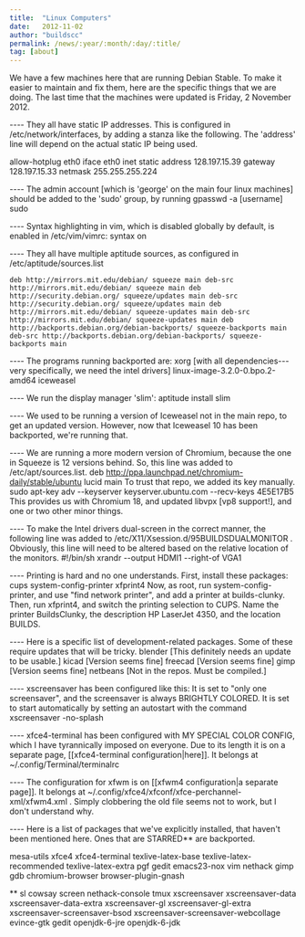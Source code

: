 ```yaml
---
title:  "Linux Computers"
date:   2012-11-02
author: "buildscc"
permalink: /news/:year/:month/:day/:title/
tag: [about]
---
```


We have a few machines here that are running Debian Stable. To make it easier to maintain and fix them, here are the specific things that we are doing. The last time that the machines were updated is Friday, 2 November 2012.

---- They all have static IP addresses. This is configured in /etc/network/interfaces, by adding a stanza like the following. The 'address' line will depend on the actual static IP being used.

allow-hotplug eth0 iface eth0 inet static address 128.197.15.39 gateway 128.197.15.33 netmask 255.255.255.224

---- The admin account [which is 'george' on the main four linux machines] should be added to the 'sudo' group, by running gpasswd -a [username] sudo

---- Syntax highlighting in vim, which is disabled globally by default, is enabled in /etc/vim/vimrc: syntax on

---- They all have multiple aptitude sources, as configured in /etc/aptitude/sources.list

```
deb http://mirrors.mit.edu/debian/ squeeze main deb-src http://mirrors.mit.edu/debian/ squeeze main deb http://security.debian.org/ squeeze/updates main deb-src http://security.debian.org/ squeeze/updates main deb http://mirrors.mit.edu/debian/ squeeze-updates main deb-src http://mirrors.mit.edu/debian/ squeeze-updates main deb http://backports.debian.org/debian-backports/ squeeze-backports main deb-src http://backports.debian.org/debian-backports/ squeeze-backports main
```

---- The programs running backported are: xorg [with all dependencies--- very specifically, we need the intel drivers] linux-image-3.2.0-0.bpo.2-amd64 iceweasel

---- We run the display manager 'slim': aptitude install slim

---- We used to be running a version of Iceweasel not in the main repo, to get an updated version. However, now that Iceweasel 10 has been backported, we're running that.

---- We are running a more modern version of Chromium, because the one in Squeeze is 12 versions behind. So, this line was added to /etc/apt/sources.list. deb http://ppa.launchpad.net/chromium-daily/stable/ubuntu lucid main To trust that repo, we added its key manually. sudo apt-key adv --keyserver keyserver.ubuntu.com --recv-keys 4E5E17B5 This provides us with Chromium 18, and updated libvpx [vp8 support!], and one or two other minor things.

---- To make the Intel drivers dual-screen in the correct manner, the following line was added to /etc/X11/Xsession.d/95BUILDSDUALMONITOR . Obviously, this line will need to be altered based on the relative location of the monitors. #!/bin/sh xrandr --output HDMI1 --right-of VGA1

---- Printing is hard and no one understands. First, install these packages: cups system-config-printer xfprint4 Now, as root, run system-config-printer, and use "find network printer", and add a printer at builds-clunky. Then, run xfprint4, and switch the printing selection to CUPS. Name the printer BuildsClunky, the description HP LaserJet 4350, and the location BUILDS.

---- Here is a specific list of development-related packages. Some of these require updates that will be tricky. blender [This definitely needs an update to be usable.] kicad [Version seems fine] freecad [Version seems fine] gimp [Version seems fine] netbeans [Not in the repos. Must be compiled.]

---- xscreensaver has been configured like this: It is set to "only one screensaver", and the screensaver is always BRIGHTLY COLORED. It is set to start automatically by setting an autostart with the command xscreensaver -no-splash

---- xfce4-terminal has been configured with MY SPECIAL COLOR CONFIG, which I have tyrannically imposed on everyone. Due to its length it is on a separate page, [[xfce4-terminal configuration|here]]. It belongs at ~/.config/Terminal/terminalrc

---- The configuration for xfwm is on [[xfwm4 configuration|a separate page]]. It belongs at ~/.config/xfce4/xfconf/xfce-perchannel-xml/xfwm4.xml . Simply clobbering the old file seems not to work, but I don't understand why.

---- Here is a list of packages that we've explicitly installed, that haven't been mentioned here. Ones that are STARRED** are backported.

mesa-utils xfce4 xfce4-terminal texlive-latex-base texlive-latex-recommended texlive-latex-extra pgf gedit emacs23-nox vim nethack gimp gdb chromium-browser browser-plugin-gnash

** sl cowsay screen nethack-console tmux xscreensaver xscreensaver-data xscreensaver-data-extra xscreensaver-gl xscreensaver-gl-extra xscreensaver-screensaver-bsod xscreensaver-screensaver-webcollage evince-gtk gedit openjdk-6-jre openjdk-6-jdk